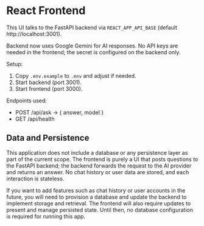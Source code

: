 # React Frontend

This UI talks to the FastAPI backend via `REACT_APP_API_BASE` (default http://localhost:3001).

Backend now uses Google Gemini for AI responses. No API keys are needed in the frontend; the secret is configured on the backend only.

Setup:
1. Copy `.env.example` to `.env` and adjust if needed.
2. Start backend (port 3001).
3. Start frontend (port 3000).

Endpoints used:
- POST /api/ask -> { answer, model }
- GET /api/health

## Data and Persistence
This application does not include a database or any persistence layer as part of the current scope. The frontend is purely a UI that posts questions to the FastAPI backend; the backend forwards the request to the AI provider and returns an answer. No chat history or user data are stored, and each interaction is stateless.

If you want to add features such as chat history or user accounts in the future, you will need to provision a database and update the backend to implement storage and retrieval. The frontend will also require updates to present and manage persisted state. Until then, no database configuration is required for running this app.
